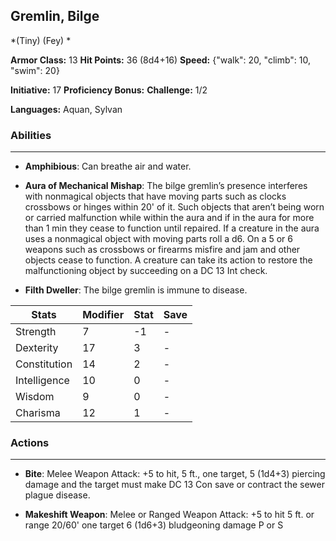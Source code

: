 ## Gremlin, Bilge
*(Tiny) (Fey) *

**Armor Class:** 13
**Hit Points:** 36 (8d4+16)
**Speed:** {"walk": 20, "climb": 10, "swim": 20}

**Initiative:** 17
**Proficiency Bonus:**
**Challenge:** 1/2

**Languages:** Aquan, Sylvan

### Abilities
 --- 
- **Amphibious**: Can breathe air and water.

- **Aura of Mechanical Mishap**: The bilge gremlin’s presence interferes with nonmagical objects that have moving parts such as clocks crossbows or hinges within 20' of it. Such objects that aren’t being worn or carried malfunction while within the aura and if in the aura for more than 1 min they cease to function until repaired. If a creature in the aura uses a nonmagical object with moving parts roll a d6. On a 5 or 6 weapons such as crossbows or firearms misfire and jam and other objects cease to function. A creature can take its action to restore the malfunctioning object by succeeding on a DC 13 Int check.

- **Filth Dweller**: The bilge gremlin is immune to disease.



| Stats | Modifier | Stat | Save
| ---- | ---- | ---- | ---- |
| Strength | 7 | -1 | - |
| Dexterity | 17 | 3 | - |
| Constitution | 14 | 2 | - |
| Intelligence | 10 | 0 | - |
| Wisdom | 9 | 0 | - |
| Charisma | 12 | 1 | - |

### Actions
 --- 
- **Bite**: Melee Weapon Attack: +5 to hit, 5 ft., one target, 5 (1d4+3) piercing damage and the target must make DC 13 Con save or contract the sewer plague disease.

- **Makeshift Weapon**: Melee or Ranged Weapon Attack: +5 to hit 5 ft. or range 20/60' one target 6 (1d6+3) bludgeoning damage P or S

